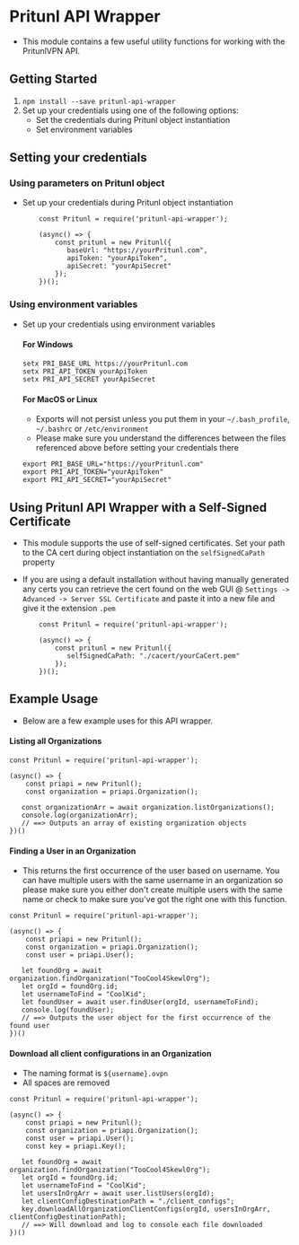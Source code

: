 # Pritunl API Wrapper
* This module contains a few useful utility functions for working with the PritunlVPN API.


## Getting Started
1. `npm install --save pritunl-api-wrapper`
2. Set up your credentials using one of the following options:
     * Set the credentials during Pritunl object instantiation
     * Set environment variables

## Setting your credentials
### Using parameters on Pritunl object
* Set up your credentials during Pritunl object instantiation
    ```
        const Pritunl = require('pritunl-api-wrapper');
        
        (async() => {
            const pritunl = new Pritunl({
               baseUrl: "https://yourPritunl.com",
               apiToken: "yourApiToken",
               apiSecret: "yourApiSecret"
            });
        })();
    ```

### Using environment variables
* Set up your credentials using environment variables
    #### For Windows
    ```
    setx PRI_BASE_URL https://yourPritunl.com
    setx PRI_API_TOKEN yourApiToken
    setx PRI_API_SECRET yourApiSecret
    ```

    #### For MacOS or Linux
    * Exports will not persist unless you put them in your `~/.bash_profile`, `~/.bashrc` or `/etc/environment`
    * Please make sure you understand the differences between the files referenced above before setting your credentials there
    ```
    export PRI_BASE_URL="https://yourPritunl.com"
    export PRI_API_TOKEN="yourApiToken"
    export PRI_API_SECRET="yourApiSecret"
    ```

## Using Pritunl API Wrapper with a Self-Signed Certificate
* This module supports the use of self-signed certificates. Set your path to the CA cert during object instantiation on the `selfSignedCaPath` property
* If you are using a default installation without having manually generated any certs you can retrieve the cert found on the web GUI @ `Settings -> Advanced -> Server SSL Certificate` and paste it into a new file and give it the extension `.pem`

    ```
        const Pritunl = require('pritunl-api-wrapper');
        
        (async() => {
            const pritunl = new Pritunl({
               selfSignedCaPath: "./cacert/yourCaCert.pem"
            });
        })();
    ```


## Example Usage
* Below are a few example uses for this API wrapper.


#### Listing all Organizations
```
const Pritunl = require('pritunl-api-wrapper');

(async() => {
    const priapi = new Pritunl();
    const organization = priapi.Organization();
   
   const organizationArr = await organization.listOrganizations(); 
   console.log(organizationArr);
   // ==> Outputs an array of existing organization objects
})()
```

#### Finding a User in an Organization
* This returns the first occurrence of the user based on username. You can have multiple users with the same username in an organization so please make sure you either don't create multiple users with the same name or check to make sure you've got the right one with this function.
```
const Pritunl = require('pritunl-api-wrapper');

(async() => {
    const priapi = new Pritunl();
    const organization = priapi.Organization();
    const user = priapi.User();
   
   let foundOrg = await organization.findOrganization("TooCool4SkewlOrg");
   let orgId = foundOrg.id;
   let usernameToFind = "CoolKid";
   let foundUser = await user.findUser(orgId, usernameToFind);
   console.log(foundUser);
   // ==> Outputs the user object for the first occurrence of the found user
})()
```

#### Download all client configurations in an Organization
* The naming format is `${username}.ovpn`
* All spaces are removed
```
const Pritunl = require('pritunl-api-wrapper');

(async() => {
    const priapi = new Pritunl();
    const organization = priapi.Organization();
    const user = priapi.User();
    const key = priapi.Key();
   
   let foundOrg = await organization.findOrganization("TooCool4SkewlOrg");
   let orgId = foundOrg.id;
   let usernameToFind = "CoolKid";
   let usersInOrgArr = await user.listUsers(orgId);
   let clientConfigDestinationPath = "./client_configs";
   key.downloadAllOrganizationClientConfigs(orgId, usersInOrgArr, clientConfigDestinationPath);
   // ==> Will download and log to console each file downloaded
})()
```